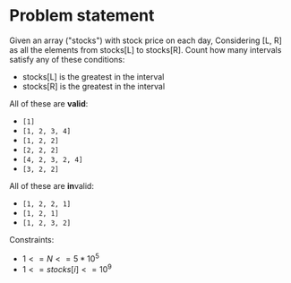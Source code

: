 # Problem statement

Given an array ("stocks") with stock price on each day, Considering [L, R] as all the elements from stocks[L] to stocks[R]. Count how many intervals satisfy any of these conditions:

- stocks[L] is the greatest in the interval
- stocks[R] is the greatest in the interval

All of these are **valid**:

- `[1]`
- `[1, 2, 3, 4]`
- `[1, 2, 2]`
- `[2, 2, 2]`
- `[4, 2, 3, 2, 4]`
- `[3, 2, 2]`

All of these are **in**valid:

- `[1, 2, 2, 1]`
- `[1, 2, 1]`
- `[1, 2, 3, 2]`

Constraints:

- $1 <= N <= 5*10^5$
- $1 <= stocks[i] <= 10^9$
